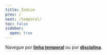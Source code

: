```yaml
---
title: Índice
prev: /
next: /temporal/
toc: false
sidebar:
  open: true
---
```


Navegue por [**linha temporal**](https://michele-bc.github.io/mulheres-astroefisica/docs/temporal/) ou por [**disciplina**](https://michele-bc.github.io/mulheres-astroefisica/docs/disciplina/).
